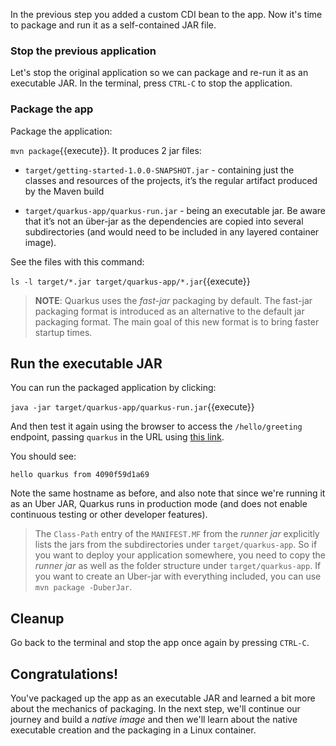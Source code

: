 In the previous step you added a custom CDI bean to the app. Now it's time to package and run it as a self-contained JAR file.

### Stop the previous application

Let's stop the original application so we can package and re-run it as an executable JAR. In the terminal, press `CTRL-C` to stop the application.

### Package the app

Package the application:

`mvn package`{{execute}}. It produces 2 jar files:

* `target/getting-started-1.0.0-SNAPSHOT.jar` - containing just the classes and resources of the projects, it’s the regular artifact produced by the Maven build

* `target/quarkus-app/quarkus-run.jar` - being an executable jar. Be aware that it’s not an über-jar as the dependencies are copied into several subdirectories (and would need to be included in any layered container image).

See the files with this command:

`ls -l target/*.jar target/quarkus-app/*.jar`{{execute}}

> **NOTE**: Quarkus uses the _fast-jar_ packaging by default. The fast-jar packaging format is introduced as an alternative to the default jar packaging format. The main goal of this new format is to bring faster startup times.

## Run the executable JAR

You can run the packaged application by clicking:

`java -jar target/quarkus-app/quarkus-run.jar`{{execute}}

And then test it again using the browser to access the `/hello/greeting` endpoint, passing `quarkus` in the URL using [this link](https://[[CLIENT_SUBDOMAIN]]-8080-[[KATACODA_HOST]].environments.katacoda.com/hello/greeting/quarkus).

You should see:

```console
hello quarkus from 4090f59d1a69
```
Note the same hostname as before, and also note that since we're running it as an Uber JAR, Quarkus runs in production mode (and does not enable continuous testing or other developer features).

> The `Class-Path` entry of the `MANIFEST.MF` from the _runner jar_ explicitly lists the jars from the subdirectories under `target/quarkus-app`. So if you want to deploy your application somewhere, you need to copy the _runner jar_ as well as the folder structure under `target/quarkus-app`. If you want to create an Uber-jar with everything included, you can use `mvn package -DuberJar`.

## Cleanup

Go back to the terminal and stop the app once again by pressing `CTRL-C`.

## Congratulations!

You've packaged up the app as an executable JAR and learned a bit more about the mechanics of packaging. In the next step, we'll continue our journey and build a _native image_ and then we'll learn about the native executable creation and the packaging in a Linux container.

